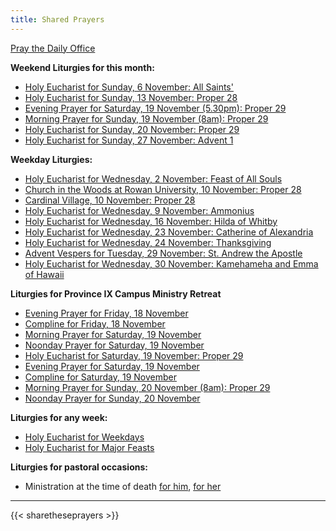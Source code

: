 ```yaml
---
title: Shared Prayers
---
```


[Pray the Daily Office](daily/)

**Weekend Liturgies for this month:**
- [Holy Eucharist for Sunday, 6 November: All Saints'](archive/2022/all-saints-day/)
- [Holy Eucharist for Sunday, 13 November: Proper 28](archive/2022/proper-28/)
- [Evening Prayer for Saturday, 19 November (5.30pm): Proper 29](archive/2022/ep-proper-29/)
- [Morning Prayer for Sunday, 19 November (8am): Proper 29](archive/2022/ep-proper-29/)
- [Holy Eucharist for Sunday, 20 November: Proper 29](archive/2022/proper-29-christ-the-king/)
- [Holy Eucharist for Sunday, 27 November: Advent 1](archive/2023/first-sunday-of-advent/)

**Weekday Liturgies:**
- [Holy Eucharist for Wednesday, 2 November: Feast of All Souls](archive/2022/lff2018-all-souls/)
- [Church in the Woods at Rowan University, 10 November: Proper 28](archive/2022/churchinwoods20221110/)
- [Cardinal Village, 10 November: Proper 28](archive/2022/cardinalvillage20221110/)
- [Holy Eucharist for Wednesday, 9 November: Ammonius](archive/2022/lff2018-ammonius/)
- [Holy Eucharist for Wednesday, 16 November: Hilda of Whitby](archive/2022/lff2018-hilda-of-whitby/)
- [Holy Eucharist for Wednesday, 23 November: Catherine of Alexandria](archive/2022/lff2018-catherine-of-alexandria/)
- [Holy Eucharist for Wednesday, 24 November: Thanksgiving](archive/2022/thanksgiving-day/)
- [Advent Vespers for Tuesday, 29 November: St. Andrew the Apostle](archive/2023/lff2018-saint-andrew-the-apostle/)
- [Holy Eucharist for Wednesday, 30 November: Kamehameha and Emma of Hawaii](archive/2023/lff2018-kamehameha/)

**Liturgies for Province IX Campus Ministry Retreat**
- [Evening Prayer for Friday, 18 November](archive/2022/college-retreat-ep-friday/)
- [Compline for Friday, 18 November](daily/compline/compline-wk1/)
- [Morning Prayer for Saturday, 19 November](archive/2022/college-retreat-mp-saturday/)
- [Noonday Prayer for Saturday, 19 November](daily/noonday-sext/)
- [Holy Eucharist for Saturday, 19 November: Proper 29](archive/2022/college-retreat-he-proper-29/)
- [Evening Prayer for Saturday, 19 November](archive/2022/college-retreat-ep-saturday/)
- [Compline for Saturday, 19 November](daily/compline/compline-wk2/)
- [Morning Prayer for Sunday, 20 November (8am): Proper 29](archive/2022/college-retreat-mp-sunday/)
- [Noonday Prayer for Sunday, 20 November](daily/noonday-terce/)


**Liturgies for any week:**
- [Holy Eucharist for Weekdays](archive/he-covid-weekday)
- [Holy Eucharist for Major Feasts](archive/he-covid-feasts)

**Liturgies for pastoral occasions:**
- Ministration at the time of death [for him](archive/occasions/atdeath-m), [for her](archive/occasions/atdeath-f)
------------

{{< sharetheseprayers >}}

